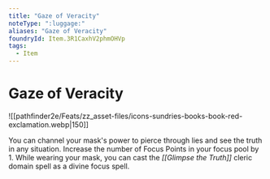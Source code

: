 ```yaml
---
title: "Gaze of Veracity"
noteType: ":luggage:"
aliases: "Gaze of Veracity"
foundryId: Item.3R1CaxhV2phmOHVp
tags:
  - Item
---
```


# Gaze of Veracity
![[pathfinder2e/Feats/zz_asset-files/icons-sundries-books-book-red-exclamation.webp|150]]

You can channel your mask's power to pierce through lies and see the truth in any situation. Increase the number of Focus Points in your focus pool by 1. While wearing your mask, you can cast the _[[Glimpse the Truth]]_ cleric domain spell as a divine focus spell.
